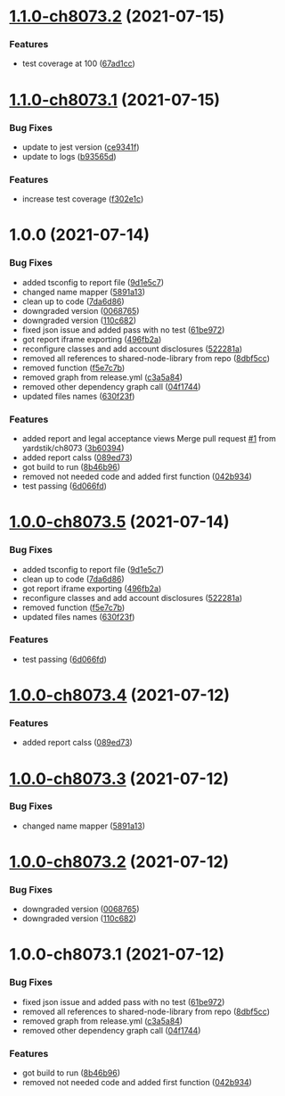 # [1.1.0-ch8073.2](https://github.com/yardstik/embedable-sdk/compare/v1.1.0-ch8073.1...v1.1.0-ch8073.2) (2021-07-15)


### Features

* test coverage at 100 ([67ad1cc](https://github.com/yardstik/embedable-sdk/commit/67ad1ccef1aba90eb6cc9b34a4571e5398e81b32))

# [1.1.0-ch8073.1](https://github.com/yardstik/embedable-sdk/compare/v1.0.0...v1.1.0-ch8073.1) (2021-07-15)


### Bug Fixes

* update to jest version ([ce9341f](https://github.com/yardstik/embedable-sdk/commit/ce9341f1ab4dca07718b8f3b9198e3bf6f9c3fb5))
* update to logs ([b93565d](https://github.com/yardstik/embedable-sdk/commit/b93565d3d60dbd7f7f04399f26ee7030b94f9b71))


### Features

* increase test coverage ([f302e1c](https://github.com/yardstik/embedable-sdk/commit/f302e1c7e073859d731345c516e15e417a2667f4))

# 1.0.0 (2021-07-14)



### Bug Fixes


* added tsconfig to report file ([9d1e5c7](https://github.com/yardstik/embedable-sdk/commit/9d1e5c712f0f308fee081c66ea03ae839b1ff19f))
* changed name  mapper ([5891a13](https://github.com/yardstik/embedable-sdk/commit/5891a1377234c94791a0a7b0d0432bfa29dcee86))
* clean up to code ([7da6d86](https://github.com/yardstik/embedable-sdk/commit/7da6d86ee6ed4ef0cc936a043af05f1054a5164f))
* downgraded version ([0068765](https://github.com/yardstik/embedable-sdk/commit/0068765bdf81d81577899abd84210d9da4da02ee))
* downgraded version ([110c682](https://github.com/yardstik/embedable-sdk/commit/110c682b247e2e6f4701a821fd41b1fd7a16fc23))
* fixed json issue and added pass with no test ([61be972](https://github.com/yardstik/embedable-sdk/commit/61be972a19a1f073730285dfa8e8b163269cace2))
* got report iframe exporting ([496fb2a](https://github.com/yardstik/embedable-sdk/commit/496fb2a8c057338480c8c2d5afec2a7142faada2))
* reconfigure classes and add account disclosures ([522281a](https://github.com/yardstik/embedable-sdk/commit/522281acbcbd29d9dbfa34646dd11b7783cc72dc))
* removed all references to shared-node-library from repo ([8dbf5cc](https://github.com/yardstik/embedable-sdk/commit/8dbf5cca8a5cd4f9fff0983c5502efe785f1a961))
* removed function ([f5e7c7b](https://github.com/yardstik/embedable-sdk/commit/f5e7c7b9fea4bfdab16c18927734f37c8d11de27))
* removed graph from release.yml ([c3a5a84](https://github.com/yardstik/embedable-sdk/commit/c3a5a84efa9b4c1e6121eb3a40a1af40c53fce18))
* removed other dependency graph call ([04f1744](https://github.com/yardstik/embedable-sdk/commit/04f1744037cf381c23276f0ff942ef152331cd34))
* updated files names ([630f23f](https://github.com/yardstik/embedable-sdk/commit/630f23ffa77bba6f5913e98b78ad00835205e49a))



### Features


* added report and legal acceptance views Merge pull request [#1](https://github.com/yardstik/embedable-sdk/issues/1) from yardstik/ch8073 ([3b60394](https://github.com/yardstik/embedable-sdk/commit/3b6039461be6f5862cc5403068cbc9bdca20b514))
* added report calss ([089ed73](https://github.com/yardstik/embedable-sdk/commit/089ed739a20f5afcd42f9fb43194fe9571f3483f))
* got build to run ([8b46b96](https://github.com/yardstik/embedable-sdk/commit/8b46b9659bc59632fa00cba0fbdeea629efeebb0))
* removed not needed code and added first function ([042b934](https://github.com/yardstik/embedable-sdk/commit/042b9346054c4e3bbd8b8d058e4b185292800f59))
* test passing ([6d066fd](https://github.com/yardstik/embedable-sdk/commit/6d066fd34f46fcad3d064dad9e17135e9fb759a1))


# [1.0.0-ch8073.5](https://github.com/yardstik/embedable-sdk/compare/v1.0.0-ch8073.4...v1.0.0-ch8073.5) (2021-07-14)


### Bug Fixes

* added tsconfig to report file ([9d1e5c7](https://github.com/yardstik/embedable-sdk/commit/9d1e5c712f0f308fee081c66ea03ae839b1ff19f))
* clean up to code ([7da6d86](https://github.com/yardstik/embedable-sdk/commit/7da6d86ee6ed4ef0cc936a043af05f1054a5164f))
* got report iframe exporting ([496fb2a](https://github.com/yardstik/embedable-sdk/commit/496fb2a8c057338480c8c2d5afec2a7142faada2))
* reconfigure classes and add account disclosures ([522281a](https://github.com/yardstik/embedable-sdk/commit/522281acbcbd29d9dbfa34646dd11b7783cc72dc))
* removed function ([f5e7c7b](https://github.com/yardstik/embedable-sdk/commit/f5e7c7b9fea4bfdab16c18927734f37c8d11de27))
* updated files names ([630f23f](https://github.com/yardstik/embedable-sdk/commit/630f23ffa77bba6f5913e98b78ad00835205e49a))


### Features

* test passing ([6d066fd](https://github.com/yardstik/embedable-sdk/commit/6d066fd34f46fcad3d064dad9e17135e9fb759a1))

# [1.0.0-ch8073.4](https://github.com/yardstik/embedable-sdk/compare/v1.0.0-ch8073.3...v1.0.0-ch8073.4) (2021-07-12)


### Features

* added report calss ([089ed73](https://github.com/yardstik/embedable-sdk/commit/089ed739a20f5afcd42f9fb43194fe9571f3483f))

# [1.0.0-ch8073.3](https://github.com/yardstik/embedable-sdk/compare/v1.0.0-ch8073.2...v1.0.0-ch8073.3) (2021-07-12)


### Bug Fixes

* changed name  mapper ([5891a13](https://github.com/yardstik/embedable-sdk/commit/5891a1377234c94791a0a7b0d0432bfa29dcee86))

# [1.0.0-ch8073.2](https://github.com/yardstik/embedable-sdk/compare/v1.0.0-ch8073.1...v1.0.0-ch8073.2) (2021-07-12)


### Bug Fixes

* downgraded version ([0068765](https://github.com/yardstik/embedable-sdk/commit/0068765bdf81d81577899abd84210d9da4da02ee))
* downgraded version ([110c682](https://github.com/yardstik/embedable-sdk/commit/110c682b247e2e6f4701a821fd41b1fd7a16fc23))

# 1.0.0-ch8073.1 (2021-07-12)


### Bug Fixes

* fixed json issue and added pass with no test ([61be972](https://github.com/yardstik/embedable-sdk/commit/61be972a19a1f073730285dfa8e8b163269cace2))
* removed all references to shared-node-library from repo ([8dbf5cc](https://github.com/yardstik/embedable-sdk/commit/8dbf5cca8a5cd4f9fff0983c5502efe785f1a961))
* removed graph from release.yml ([c3a5a84](https://github.com/yardstik/embedable-sdk/commit/c3a5a84efa9b4c1e6121eb3a40a1af40c53fce18))
* removed other dependency graph call ([04f1744](https://github.com/yardstik/embedable-sdk/commit/04f1744037cf381c23276f0ff942ef152331cd34))


### Features

* got build to run ([8b46b96](https://github.com/yardstik/embedable-sdk/commit/8b46b9659bc59632fa00cba0fbdeea629efeebb0))
* removed not needed code and added first function ([042b934](https://github.com/yardstik/embedable-sdk/commit/042b9346054c4e3bbd8b8d058e4b185292800f59))

